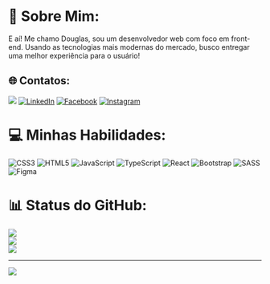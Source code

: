 # 💫 Sobre Mim:
E aí! Me chamo Douglas, sou um desenvolvedor web com foco em front-end. Usando as tecnologias mais modernas do mercado, busco entregar uma melhor experiência para o usuário!


## 🌐 Contatos:
<a href = "mailto:douglasrufinosilva@gmail.com"> <img src="https://img.shields.io/badge/-Gmail-%23333.svg?logo=gmail&logoColor=red" target="_blank"></a>
[![LinkedIn](https://img.shields.io/badge/LinkedIn-%230077B5.svg?logo=linkedin&logoColor=white)](https://linkedin.com/in/douglas-rufino-496a39248/) 
[![Facebook](https://img.shields.io/badge/Facebook-%231877F2.svg?logo=Facebook&logoColor=white)](https://facebook.com/douglas.rufino.9883) 
[![Instagram](https://img.shields.io/badge/Instagram-%23E4405F.svg?logo=Instagram&logoColor=white)](https://instagram.com/douglass_rufino_/) 


# 💻 Minhas Habilidades:
![CSS3](https://img.shields.io/badge/css3-%231572B6.svg?style=flat&logo=css3&logoColor=white) 
![HTML5](https://img.shields.io/badge/html5-%23E34F26.svg?style=flat&logo=html5&logoColor=white) 
![JavaScript](https://img.shields.io/badge/javascript-%23323330.svg?style=flat&logo=javascript&logoColor=%23F7DF1E) 
![TypeScript](https://img.shields.io/badge/typescript-%23007ACC.svg?style=flat&logo=typescript&logoColor=white) 
![React](https://img.shields.io/badge/react-%2320232a.svg?style=flat&logo=react&logoColor=%2361DAFB) 
![Bootstrap](https://img.shields.io/badge/bootstrap-%238511FA.svg?style=flat&logo=bootstrap&logoColor=white) 
![SASS](https://img.shields.io/badge/SASS-hotpink.svg?style=flat&logo=SASS&logoColor=white) 
![Figma](https://img.shields.io/badge/figma-%23F24E1E.svg?style=flat&logo=figma&logoColor=white) 


# 📊 Status do GitHub:
![](https://github-readme-stats.vercel.app/api?username=douglasrufinosilva&theme=nightowl&hide_border=false&include_all_commits=false&count_private=false)<br/>
![](https://github-readme-streak-stats.herokuapp.com/?user=douglasrufinosilva&theme=nightowl&hide_border=false)<br/>
![](https://github-readme-stats.vercel.app/api/top-langs/?username=douglasrufinosilva&theme=nightowl&hide_border=false&include_all_commits=false&count_private=false&layout=compact)

---
[![](https://visitcount.itsvg.in/api?id=douglasrufinosilva&icon=0&color=0)](https://visitcount.itsvg.in)
